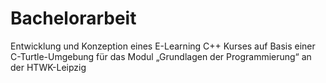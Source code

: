 # Bachelorarbeit
Entwicklung und Konzeption eines E-Learning C++ Kurses auf Basis einer C-Turtle-Umgebung für das Modul „Grundlagen der Programmierung“ an der HTWK-Leipzig
